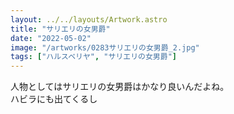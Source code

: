 ```yaml
---
layout: ../../layouts/Artwork.astro
title: "サリエリの女男爵"
date: "2022-05-02"
image: "/artworks/0283サリエリの女男爵_2.jpg"
tags: ["ハルスベリヤ", "サリエリの女男爵"]
---
```


人物としてはサリエリの女男爵はかなり良いんだよね。  
ハビラにも出てくるし